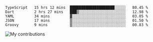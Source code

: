 <!--START_SECTION:waka-->
```text
TypeScript   15 hrs 12 mins  ████████████████████░░░░░   80.45 % 
Dart         2 hrs 27 mins   ███▒░░░░░░░░░░░░░░░░░░░░░   12.98 % 
YAML         34 mins         ▓░░░░░░░░░░░░░░░░░░░░░░░░   03.05 % 
JSON         17 mins         ▒░░░░░░░░░░░░░░░░░░░░░░░░   01.50 % 
Groovy       9 mins          ▒░░░░░░░░░░░░░░░░░░░░░░░░   00.83 % 
```
<!--END_SECTION:waka-->
<img src="https://github-readme-streak-stats.herokuapp.com/?user=pahas&theme=white" alt="My contributions" />

